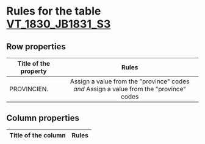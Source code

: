 # Rules for the table [VT_1830_JB1831_S3](https://github.com/cgueret/DataDump/blob/master/xls-marked/VT_1830_JB1831_S3_marked.xls?raw=true)
## Row properties
| Title of the property | Rules |
| --------------------- |:-----:|
| PROVINCIEN. | Assign a value from the "province" codes *and* Assign a value from the "province" codes |
## Column properties
| Title of the column | Rules |
| --------------------- |:-----:|
